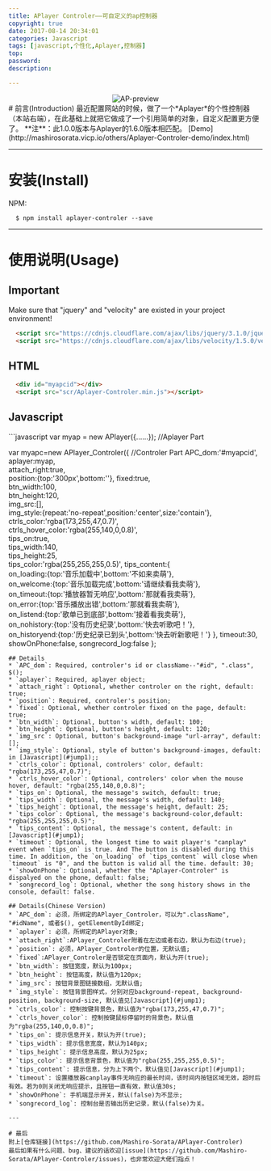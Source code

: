 ```yaml
---
title: APlayer Controler——可自定义的ap控制器
copyright: true
date: 2017-08-14 20:34:01
categories: Javascript
tags: [javascript,个性化,Aplayer,控制器]
top:
password:
description:

---
```

<div align="center"><img alt="AP-preview" src="http://oty1v077k.bkt.clouddn.com/apctrler-instruction.png"></div>
# 前言(Introduction)
最近配置网站的时候，做了一个*Aplayer*的个性控制器（本站右端），在此基础上就把它做成了一个引用简单的对象，自定义配置更方便了。
**注**：此1.0.0版本与Aplayer的1.6.0版本相匹配。
[Demo](http://mashirosorata.vicp.io/others/Aplayer-Controler-demo/index.html)
<!-- more -->

---

# 安装(Install)
NPM:
```git
  $ npm install aplayer-controler --save
```

---

# 使用说明(Usage)
## Important
  Make sure that "jquery" and "velocity" are existed in your project environment!
  ```html
    <script src="https://cdnjs.cloudflare.com/ajax/libs/jquery/3.1.0/jquery.min.js"></script>
    <script src="https://cdnjs.cloudflare.com/ajax/libs/velocity/1.5.0/velocity.min.js"></script>
  ```
## HTML
  ```html
    <div id="myapcid"></div>
    <script src="scr/Aplayer-Controler.min.js"></script>
  ```
<h2 id="jump1">Javascript</h2>
  ```javascript
  var myap = new APlayer({......});  //Aplayer Part

  var myapc=new APlayer_Controler({  //Controler Part
        APC_dom:'#myapcid',														
        aplayer:myap,														
        attach_right:true,													
        position:{top:'300px',bottom:''},
        fixed:true,															
        btn_width:100,														
        btn_height:120,														
        img_src:[],															
        img_style:{repeat:'no-repeat',position:'center',size:'contain'},
        ctrls_color:'rgba(173,255,47,0.7)',			
        ctrls_hover_color:'rgba(255,140,0,0.8)',		
        tips_on:true,														
        tips_width:140,														
        tips_height:25,														
        tips_color:'rgba(255,255,255,0.5)',
        tips_content:{														
            on_loading:{top:'音乐加载中',bottom:'不如来卖萌'},			
            on_welcome:{top:'音乐加载完成',bottom:'请继续看我卖萌'},		
            on_timeout:{top:'播放器暂无响应',bottom:'那就看我卖萌'},		
            on_error:{top:'音乐播放出错',bottom:'那就看我卖萌'},			
            on_listend:{top:'歌单已到底部',bottom:'接着看我卖萌'},		
            on_nohistory:{top:'没有历史纪录',bottom:'快去听歌吧！'},		
            on_historyend:{top:'历史纪录已到头',bottom:'快去听新歌吧！'}
          },
        timeout:30,
        showOnPhone:false,
        songrecord_log:false
  };
  ```
## Details
  * `APC_dom`: Required, controler's id or className--"#id", ".class", $();
  * `aplayer`: Required, aplayer object;
  * `attach_right`: Optional, whether controler on the right, default: true;
  * `position`: Required, controler's position;
  * `fixed`: Optional, whether controler fixed on the page, default: true;
  * `btn_width`: Optional, button's width, default: 100;
  * `btn_height`: Optional, button's height, default: 120;
  * `img_src`: Optional, button's background-image "url-array", default: [];
  * `img_style`: Optional, style of button's background-images, default: in [Javascript](#jump1);;
  * `ctrls_color`: Optional, controlers' color, default: "rgba(173,255,47,0.7)";
  * `ctrls_hover_color`: Optional, controlers' color when the mouse hover, default: "rgba(255,140,0,0.8)";
  * `tips_on`: Optional, the message's switch, default: true;
  * `tips_width`: Optional, the message's width, default: 140;
  * `tips_height`: Optional, the message's height, default: 25;
  * `tips_color`: Optional, the message's background-color,default: "rgba(255,255,255,0.5)";
  * `tips_content`: Optional, the message's content, default: in [Javascript](#jump1);
  * `timeout`: Optional, the longest time to wait player's "canplay" event when `tips_on` is true. And The button is disabled during this time. In addition, the `on_loading` of `tips_content` will close when `timeout` is "0", and the button is valid all the time. default: 30;
  * `showOnPhone`: Optional, whether the "Aplayer-Controler" is dispalyed on the phone, default: false;
  * `songrecord_log`: Optional, whether the song history shows in the console, default: false.

## Details(Chinese Version)
  * `APC_dom`: 必须，所绑定的APlayer_Controler，可以为".className", "#idName", 或者$(), getElementById绑定;
  * `aplayer`: 必须，所绑定的APlayer对象;
  * `attach_right`:APlayer_Controler附着在左边或者右边，默认为右边(true);
  * `position`: 必须，APlayer_Controler的位置，无默认值;
  * `fixed`:APlayer_Controler是否锁定在页面内，默认为开(true);
  * `btn_width`: 按钮宽度，默认为100px;
  * `btn_height`: 按钮高度，默认值为120px;
  * `img_src`: 按钮背景图链接数组，无默认值;
  * `img_style`: 按钮背景图样式，分别对应background-repeat, background-position, background-size, 默认值见[Javascript](#jump1);
  * `ctrls_color`: 控制按键背景色，默认值为"rgba(173,255,47,0.7)";
  * `ctrls_hover_color`: 控制按键鼠标停留时的背景色，默认值为"rgba(255,140,0,0.8)";
  * `tips_on`: 提示信息开关，默认为开(true);
  * `tips_width`: 提示信息宽度，默认为140px;
  * `tips_height`: 提示信息高度，默认为25px;
  * `tips_color`: 提示信息背景色，默认值为"rgba(255,255,255,0.5)";
  * `tips_content`: 提示信息，分为上下两个，默认值见[Javascript](#jump1);
  * `timeout`: 设置播放器canplay事件无响应的最长时间，该时间内按钮区域无效，超时后有效。若为0则关闭无响应提示，且按钮一直有效，默认值30s;
  * `showOnPhone`: 手机端显示开关，默认(false)为不显示;
  * `songrecord_log`: 控制台是否输出历史记录，默认(false)为关。

---

# 最后
附上[仓库链接](https://github.com/Mashiro-Sorata/APlayer-Controler)
最后如果有什么问题、bug、建议的话欢迎[issue](https://github.com/Mashiro-Sorata/APlayer-Controler/issues)，也非常欢迎大佬们指点！
